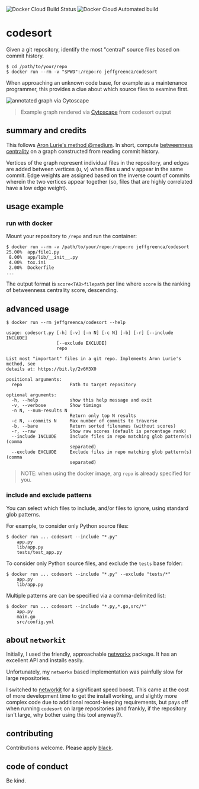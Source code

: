 ![Docker Cloud Build Status](https://img.shields.io/docker/cloud/build/jeffgreenca/codesort.svg?style=for-the-badge) ![Docker Cloud Automated build](https://img.shields.io/docker/cloud/automated/jeffgreenca/codesort.svg?style=for-the-badge)

# codesort

Given a git repository, identify the most "central" source files based on
commit history.

```
$ cd /path/to/your/repo
$ docker run --rm -v "$PWD":/repo:ro jeffgreenca/codesort
```

When approaching an unknown code base, for example as a maintenance programmer,
this provides a clue about which source files to examine first.

![annotated graph via Cytoscape](graph.png)
> Example graph rendered via [Cytoscape](https://cytoscape.org/) from codesort
> output

## summary and credits
This follows [Aron Lurie's method
@medium](https://medium.com/@a.lurie_78598/using-graph-theory-to-decide-where-to-start-reading-source-code-74a1e2ddf72).
In short, compute [betweenness
centrality](https://en.wikipedia.org/wiki/Betweenness_centrality) on a graph
constructed from reading commit history.

Vertices of the graph represent individual files in the repository, and edges
are added between vertices (u, v) when files u and v appear in the same commit.
Edge weights are assigned based on the inverse count of commits wherein the two
vertices appear together (so, files that are highly correlated have a low edge
weight).

## usage example

### run with docker
Mount your repository to `/repo` and run the container:
```
$ docker run --rm -v /path/to/your/repo:/repo:ro jeffgreenca/codesort
25.00%	app/file1.py
 8.00%	app/lib/__init__.py
 4.00%	tox.ini
 2.00%	Dockerfile
...
``` 

The output format is `score<TAB>filepath` per line where `score` is the ranking
of betweenness centrality score, descending.

## advanced usage

```
$ docker run --rm jeffgreenca/codesort --help

usage: codesort.py [-h] [-v] [-n N] [-c N] [-b] [-r] [--include INCLUDE]
                   [--exclude EXCLUDE]
                   repo

List most "important" files in a git repo. Implements Aron Lurie's method, see
details at: https://bit.ly/2v6M3X0

positional arguments:
  repo                  Path to target repository

optional arguments:
  -h, --help            show this help message and exit
  -v, --verbose         Show timings
  -n N, --num-results N
                        Return only top N results
  -c N, --commits N     Max number of commits to traverse
  -b, --bare            Return sorted filenames (without scores)
  -r, --raw             Show raw scores (default is percentage rank)
  --include INCLUDE     Include files in repo matching glob pattern(s) (comma
                        separated)
  --exclude EXCLUDE     Exclude files in repo matching glob pattern(s) (comma
                        separated)
```

> NOTE: when using the docker image, arg `repo` is already specified for you.

### include and exclude patterns

You can select which files to include, and/or files to ignore, using standard
glob patterns.

For example, to consider only Python source files:
```
$ docker run ... codesort --include "*.py"
    app.py
    lib/app.py
    tests/test_app.py
```

To consider only Python source files, and exclude the `tests` base folder:
```
$ docker run ... codesort --include "*.py" --exclude "tests/*"
    app.py
    lib/app.py
```

Multiple patterns are can be specified via a comma-delimited list:
```
$ docker run ... codesort --include "*.py,*.go,src/*"
    app.py
    main.go
    src/config.yml
```

## about `networkit`

Initially, I used the friendly, approachable
[networkx](http://networkx.github.io/) package.  It has an excellent API and
installs easily.

Unfortunately, my `networkx` based implementation was painfully slow for large
repositories.

I switched to [networkit](https://networkit.github.io/) for a significant speed
boost.  This came at the cost of more development time to get the install
working, and slightly more complex code due to additional record-keeping
requirements, but pays off when running `codesort` on large repositories (and
frankly, if the repository isn't large, why bother using this tool anyway?).

## contributing

Contributions welcome.  Please apply [black](https://github.com/python/black).

## code of conduct

Be kind.
